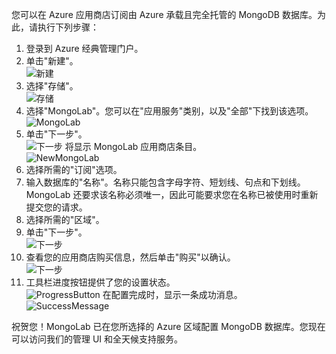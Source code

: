 ﻿您可以在 Azure 应用商店订阅由 Azure 承载且完全托管的 MongoDB 数据库。为此，请执行下列步骤：

1. 登录到 Azure 经典管理门户。
1. 单击"新建"。  
![新建][button-new]
1. 选择"存储"。  
![存储][button-store]
1. 选择"MongoLab"。您可以在"应用服务"类别，以及"全部"下找到该选项。  
![MongoLab][entry-mongolab]
1. 单击"下一步"。  
![下一步][button-next]
  将显示 MongoLab 应用商店条目。  
![NewMongoLab][screen-newmongolab]
1. 选择所需的"订阅"选项。
1. 输入数据库的"名称"。名称只能包含字母字符、短划线、句点和下划线。MongoLab 还要求该名称必须唯一，因此可能要求您在名称已被使用时重新提交您的请求。
1. 选择所需的"区域"。
1. 单击"下一步"。  
![下一步][button-next]
1. 查看您的应用商店购买信息，然后单击"购买"以确认。  
![下一步][button-purchase]
1. 工具栏进度按钮提供了您的设置状态。  
![ProgressButton][button-progress]
在配置完成时，显示一条成功消息。  
![SuccessMessage][message-success]

祝贺您！MongoLab 已在您所选择的 Azure 区域配置 MongoDB 数据库。您现在可以访问我们的管理 UI 和全天候支持服务。

[button-new]: ./media/howto-provision-mongolab/button-new.png
[button-store]: ./media/howto-provision-mongolab/button-store.png
[button-next]: ./media/howto-provision-mongolab/button-next.png
[button-purchase]: ./media/howto-provision-mongolab/button-purchase.png
[button-progress]: ./media/howto-provision-mongolab/button-progress.png
[entry-mongolab]: ./media/howto-provision-mongolab/entry-mongolab.png 
[screen-newmongolab]: ./media/howto-provision-mongolab/screen-newmongolab.png 
[message-success]: ./media/howto-provision-mongolab/message-provisionsuccess.png
<!--HONumber=41-->
